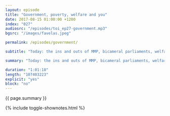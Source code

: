 ```yaml
---
layout: episode
title: "Government, poverty, welfare and you"
date: 2017-08-15 01:00:00 +1200
index: "027"
audiosrc: "/episodes/toi_ep27-government.mp3"
bgsrc: "/images/favelas.jpeg"

permalink: /episodes/government/

subtitle: "Today: the ins and outs of MMP, bicameral parliaments, welfare, political segregation, poverty, and the paradox of choice. And of course: VOTING. Sophia then gives us the low-down on a particularly silly section of the Australian constitution. But yeah. Go vote!"

summary: "Today: the ins and outs of MMP, bicameral parliaments, welfare, political segregation, poverty, and the paradox of choice. And of course: VOTING. Sophia then gives us the low-down on a particularly silly section of the Australian constitution. But yeah. Go vote!"

duration: "1:01:18"
length: "107403223"
explicit: "yes"
block: "no" 
---
```

<section class="summary" markdown="1">

{{ page.summary }}

</section>

{% include toggle-shownotes.html %}

<section id="shownotes" class="hidden" markdown="1">


</section>
